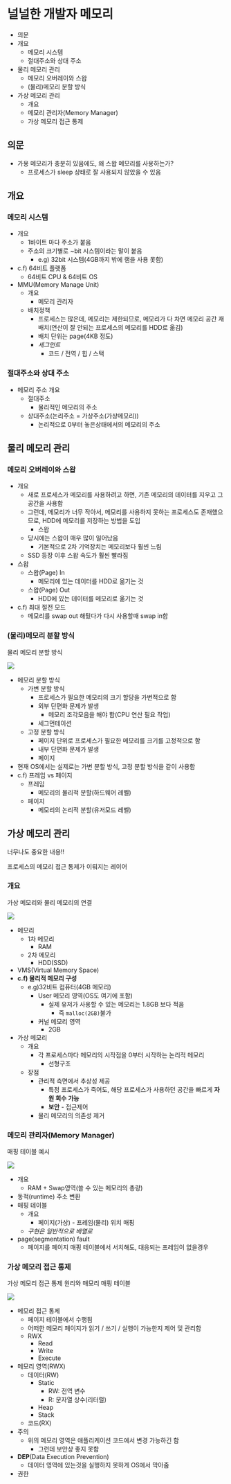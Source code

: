 # 널널한 개발자 메모리

- 의문
- 개요
  - 메모리 시스템
  - 절대주소와 상대 주소
- 물리 메모리 관리
  - 메모리 오버레이와 스왑
  - (물리)메모리 분할 방식
- 가상 메모리 관리
  - 개요
  - 메모리 관리자(Memory Manager)
  - 가상 메모리 접근 통제

## 의문

- 가용 메모리가 충분히 있음에도, 왜 스왑 메모리를 사용하는가?
  - 프로세스가 sleep 상태로 잘 사용되지 않았을 수 있음

## 개요

### 메모리 시스템

- 개요
  - 1바이트 마다 주소가 붙음
  - 주소의 크기별로 ~bit 시스템이라는 말이 붙음
    - e.g) 32bit 시스템(4GB까지 밖에 램을 사용 못함)
- c.f) 64비트 플랫폼
  - 64비트 CPU & 64비트 OS
- MMU(Memory Manage Unit)
  - 개요
    - 메모리 관리자
  - 배치정책
    - 프로세스는 많은데, 메모리는 제한되므로, 메모리가 다 차면 메모리 공간 재배치(연산이 잘 안되는 프로세스의 메모리를 HDD로 옮김)
    - 배치 단위는 page(4KB 정도)
    - *세그먼트*
      - 코드 / 전역 / 힙 / 스택

### 절대주소와 상대 주소

- 메모리 주소 개요
  - 절대주소
    - 물리적인 메모리의 주소
  - 상대주소(논리주소 = 가상주소(가상메모리))
    - 논리적으로 0부터 놓은상태에서의 메모리의 주소

## 물리 메모리 관리

### 메모리 오버레이와 스왑

- 개요
  - 새로 프로세스가 메모리를 사용하려고 하면, 기존 메모리의 데이터를 지우고 그 공간을 사용함
  - 그런데, 메모리가 너무 작아서, 메모리를 사용하지 못하는 프로세스도 존재했으므로, HDD에 메모리를 저장하는 방법을 도입
    - 스왑
  - 당시에는 스왑이 매우 많이 일어났음
    - 기본적으로 2차 기억장치는 메모리보다 훨씬 느림
  - SSD 등장 이후 스왑 속도가 훨씬 빨라짐
- 스왑
  - 스왑(Page) In
    - 메모리에 있는 데이터를 HDD로 옮기는 것
  - 스왑(Page) Out
    - HDD에 있는 데이터를 메모리로 옮기는 것
- c.f) 최대 절전 모드
  - 메모리를 swap out 해뒀다가 다시 사용할때 swap in함

### (물리)메모리 분할 방식

물리 메모리 분할 방식

![](./images/memory/physical_memory_segmentation1.png)

- 메모리 분할 방식
  - 가변 분할 방식
    - 프로세스가 필요한 메모리의 크기 할당을 가변적으로 함
    - 외부 단편화 문제가 발생
      - 메모리 조각모음을 해야 함(CPU 연산 필요 작업)
    - 세그먼테이션
  - 고정 분할 방식
    - 페이지 단위로 프로세스가 필요한 메모리를 크기를 고정적으로 함
    - 내부 단편화 문제가 발생
    - 페이지
- 현재 OS에서는 실제로는 가변 분할 방식, 고정 분할 방식을 같이 사용함
- c.f) 프레임 vs 페이지
  - 프레임
    - 메모리의 물리적 분할(하드웨어 레벨)
  - 페이지
    - 메모리의 논리적 분할(유저모드 레벨)

## 가상 메모리 관리

너무나도 중요한 내용!!

프로세스의 메모리 접근 통제가 이뤄지는 레이어

### 개요

가상 메모리와 물리 메모리의 연결

![](./images/memory/physical_memory_and_virtual_memory1.png)

- 메모리
  - 1차 메모리
    - RAM
  - 2차 메모리
    - HDD(SSD)
- VMS(Virtual Memory Space)
- **c.f) 물리적 메모리 구성**
  - e.g)32비트 컴퓨터(4GB 메모리)
    - User 메모리 영역(OS도 여기에 포함)
      - 실제 유저가 사용할 수 있는 메모리는 1.8GB 보다 적음
        - 즉 `malloc(2GB)`불가
    - 커널 메모리 영역
      - 2GB
- 가상 메모리
  - 개요
    - 각 프로세스마다 메모리의 시작점을 0부터 시작하는 논리적 메모리
      - 선형구조
  - 장점
    - 관리적 측면에서 추상성 제공
      - 특정 프로세스가 죽어도, 해당 프로세스가 사용하던 공간을 빠르게 **자원 회수 가능**
      - **보안** - 접근제어
    - 물리 메모리의 의존성 제거

### 메모리 관리자(Memory Manager)

매핑 테이블 예시

![](./images/memory/mapping_table1.png)

- 개요
  - RAM + Swap영역(쓸 수 있는 메모리의 총량)
- 동적(runtime) 주소 변환
- 매핑 테이블
  - 개요
    - 페이지(가상) - 프레임(물리) 위치 매핑
  - *구현은 일반적으로 배열로*
- page(segmentation) fault
  - 페이지를 페이지 매핑 테이블에서 서치해도, 대응되는 프레임이 없을경우

### 가상 메모리 접근 통제

가상 메모리 접근 통제 원리와 매모리 매핑 테이블

![](./images/memory/memory_access_control1.png)

- 메모리 접근 통제
  - 페이지 테이블에서 수행됨
  - 어떠한 메모리 페이지가 읽기 / 쓰기 / 실행이 가능한지 제어 및 관리함
  - RWX
    - Read
    - Write
    - Execute
- 메모리 영역(RWX)
  - 데이터(RW)
    - Static
      - RW: 전역 변수
      - R: 문자열 상수(리터럴)
    - Heap
    - Stack
  - 코드(RX)
- 주의
  - 위의 메모리 영역은 애플리케이션 코드에서 변경 가능하긴 함
    - 그런데 보안상 좋지 못함
- **DEP**(Data Execution Prevention)
  - 데이터 영역에 있는것을 실행하지 못하게 OS에서 막아줌
- 권한
